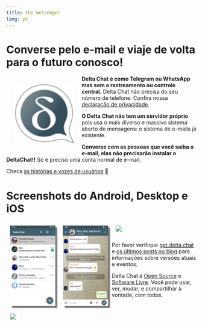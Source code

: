 ```yaml
---
title: The messenger
lang: pt
---
```


# Converse pelo e-mail e viaje de volta para o futuro conosco!

<img src="../assets/logos/delta-chat.svg" width="160" style="float: left; margin: 20px;" />

**Delta Chat é como Telegram ou WhatsApp mas sem o rastreamento ou controle central.**
Delta Chat não precisa do seu número de telefone. Confira nossa [declaração de privacidade](gdpr).

**O Delta Chat não tem um servidor próprio** pois usa o mais diverso e massivo sistema aberto 
de mensagens: o sistema de e-mails já existente.

**Converse com as pessoas que você saiba o e-mail, elas não precisarão instalar o DeltaChat!!** 
Só é preciso uma conta normal de e-mail.

Checa [as histórias e vozes de usuários](user-voices) 📣


# Screenshots do Android, Desktop e iOS 

<img src="../assets/blog/screenshots/2019-12-17-delta-chat-google-play-release-chat-list-light.png" width="120" 
style="float: left; margin: 10px;display: block;box-shadow: 5px 5px 2px #777;" /> 
<img src="../assets/blog/screenshots/2019-12-17-delta-chat-google-play-release-group-light.png" width="120" 
style="float: left; margin: 10px;display: block;box-shadow: 5px 5px 2px #777;" /> 

<img src="../assets/blog/desktop-screenshot.png" width="280" style="float:left; margin: 10px" /> 

<img src="../assets/blog/screenshots/2020-01-09-delta-chat-iOS-weekend-group-chat.png" width="110" style="margin: 10px" /> 

Por favor verifique [get.delta.chat](https://get.delta.chat) e [os últimos posts no blog](blog)
para informações sobre versões atuais e eventos.

Delta Chat é [Open Source](https://en.wikipedia.org/wiki/Open-source_software)
e [Software Livre](https://en.wikipedia.org/wiki/Free_software). Você pode usar,
ver, mudar, e compartilhar à vontade, com todos.
